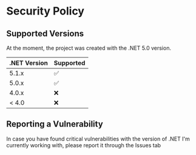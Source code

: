# Security Policy

## Supported Versions

At the moment, the project was created with the .NET 5.0 version. 

| .NET Version | Supported          |
| ------------ | ------------------ |
| 5.1.x        | :white_check_mark: |
| 5.0.x        | :white_check_mark: |
| 4.0.x        | :x:                |
| < 4.0        | :x:                |

## Reporting a Vulnerability

In case you have found critical vulnerabilities with the version of .NET I'm currently working with, please report it through the Issues tab
